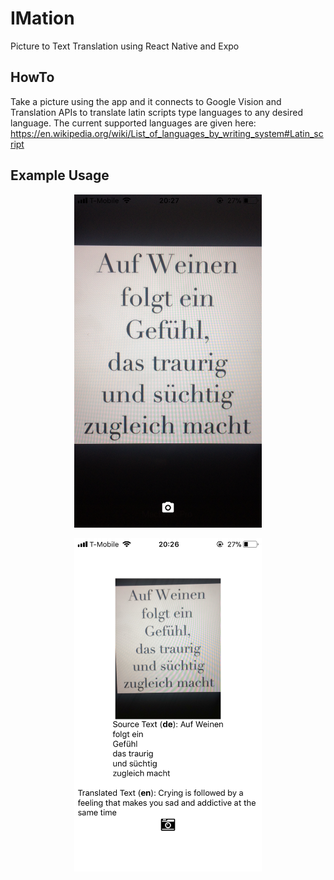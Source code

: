 # IMation
Picture to Text Translation using React Native and Expo

## HowTo
Take a picture using the app and it connects to Google Vision and Translation APIs to translate latin scripts type languages to any desired language. The current supported languages are given here: https://en.wikipedia.org/wiki/List_of_languages_by_writing_system#Latin_script

## Example Usage
<p align="center"><img src ="picture.PNG" width="300px"/></p>
<p align="center"><img src ="translation.PNG" width="300px"/></p>
